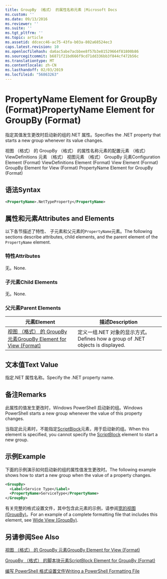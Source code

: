 ```yaml
---
title: GroupBy （格式） 的属性名称元素 |Microsoft Docs
ms.custom: ''
ms.date: 09/13/2016
ms.reviewer: ''
ms.suite: ''
ms.tgt_pltfrm: ''
ms.topic: article
ms.assetid: ddcecc46-ac75-43fa-b03a-802a68524ec3
caps.latest.revision: 10
ms.openlocfilehash: da6ac5abe7acbbee8f57b3e81529664f81800b86
ms.sourcegitcommit: b6871f21bd666f9cd71dd336bb3f844cf472b56c
ms.translationtype: MT
ms.contentlocale: zh-CN
ms.lasthandoff: 02/03/2019
ms.locfileid: "56863263"
---
```

# <a name="propertyname-element-for-groupby-format"></a><span data-ttu-id="a8b28-102">PropertyName Element for GroupBy (Format)</span><span class="sxs-lookup"><span data-stu-id="a8b28-102">PropertyName Element for GroupBy (Format)</span></span>

<span data-ttu-id="a8b28-103">指定其值发生更改时启动新的组的.NET 属性。</span><span class="sxs-lookup"><span data-stu-id="a8b28-103">Specifies the .NET property that starts a new group whenever its value changes.</span></span>

<span data-ttu-id="a8b28-104">视图 （格式） 的 GroupBy （格式） 的属性名称元素的配置元素 （格式） ViewDefinitions 元素 （格式） 视图元素 （格式） GroupBy 元素</span><span class="sxs-lookup"><span data-stu-id="a8b28-104">Configuration Element (Format) ViewDefinitions Element (Format) View Element (Format) GroupBy Element for View (Format) PropertyName Element for GroupBy (Format)</span></span>

## <a name="syntax"></a><span data-ttu-id="a8b28-105">语法</span><span class="sxs-lookup"><span data-stu-id="a8b28-105">Syntax</span></span>

```xml
<PropertyName>.NetTypeProperty</PropertyName>
```

## <a name="attributes-and-elements"></a><span data-ttu-id="a8b28-106">属性和元素</span><span class="sxs-lookup"><span data-stu-id="a8b28-106">Attributes and Elements</span></span>

<span data-ttu-id="a8b28-107">以下各节描述了特性、 子元素和父元素的`PropertyName`元素。</span><span class="sxs-lookup"><span data-stu-id="a8b28-107">The following sections describe attributes, child elements, and the parent element of the `PropertyName` element.</span></span>

### <a name="attributes"></a><span data-ttu-id="a8b28-108">特性</span><span class="sxs-lookup"><span data-stu-id="a8b28-108">Attributes</span></span>

<span data-ttu-id="a8b28-109">无。</span><span class="sxs-lookup"><span data-stu-id="a8b28-109">None.</span></span>

### <a name="child-elements"></a><span data-ttu-id="a8b28-110">子元素</span><span class="sxs-lookup"><span data-stu-id="a8b28-110">Child Elements</span></span>

<span data-ttu-id="a8b28-111">无。</span><span class="sxs-lookup"><span data-stu-id="a8b28-111">None.</span></span>

### <a name="parent-elements"></a><span data-ttu-id="a8b28-112">父元素</span><span class="sxs-lookup"><span data-stu-id="a8b28-112">Parent Elements</span></span>

|<span data-ttu-id="a8b28-113">元素</span><span class="sxs-lookup"><span data-stu-id="a8b28-113">Element</span></span>|<span data-ttu-id="a8b28-114">描述</span><span class="sxs-lookup"><span data-stu-id="a8b28-114">Description</span></span>|
|-------------|-----------------|
|[<span data-ttu-id="a8b28-115">视图 （格式） 的 GroupBy 元素</span><span class="sxs-lookup"><span data-stu-id="a8b28-115">GroupBy Element for View (Format)</span></span>](./groupby-element-for-view-format.md)|<span data-ttu-id="a8b28-116">定义一组.NET 对象的显示方式。</span><span class="sxs-lookup"><span data-stu-id="a8b28-116">Defines how a group of .NET objects is displayed.</span></span>|

## <a name="text-value"></a><span data-ttu-id="a8b28-117">文本值</span><span class="sxs-lookup"><span data-stu-id="a8b28-117">Text Value</span></span>

<span data-ttu-id="a8b28-118">指定.NET 属性名称。</span><span class="sxs-lookup"><span data-stu-id="a8b28-118">Specify the .NET property name.</span></span>

## <a name="remarks"></a><span data-ttu-id="a8b28-119">备注</span><span class="sxs-lookup"><span data-stu-id="a8b28-119">Remarks</span></span>

<span data-ttu-id="a8b28-120">此属性的值发生更改时，Windows PowerShell 启动新的组。</span><span class="sxs-lookup"><span data-stu-id="a8b28-120">Windows PowerShell starts a new group whenever the value of this property changes.</span></span>

<span data-ttu-id="a8b28-121">当指定此元素时，不能指定[ScriptBlock](./scriptblock-element-for-groupby-format.md)元素，用于启动新的组。</span><span class="sxs-lookup"><span data-stu-id="a8b28-121">When this element is specified, you cannot specify the [ScriptBlock](./scriptblock-element-for-groupby-format.md) element to start a new group.</span></span>

## <a name="example"></a><span data-ttu-id="a8b28-122">示例</span><span class="sxs-lookup"><span data-stu-id="a8b28-122">Example</span></span>

<span data-ttu-id="a8b28-123">下面的示例演示如何启动新的组的属性值发生更改时。</span><span class="sxs-lookup"><span data-stu-id="a8b28-123">The following example shows how to start a new group when the value of a property changes.</span></span>

```xml
<GroupBy>
  <Label>Service Type</Label>
  <PropertyName>ServiceType</PropertyName>
</GroupBy>

```

<span data-ttu-id="a8b28-124">有关完整的格式设置文件，其中包含此元素的示例，请参阅[宽的视图 (GroupBy)](./wide-view-groupby.md)。</span><span class="sxs-lookup"><span data-stu-id="a8b28-124">For an example of a complete formatting file that includes this element, see [Wide View (GroupBy)](./wide-view-groupby.md).</span></span>

## <a name="see-also"></a><span data-ttu-id="a8b28-125">另请参阅</span><span class="sxs-lookup"><span data-stu-id="a8b28-125">See Also</span></span>

[<span data-ttu-id="a8b28-126">视图 （格式） 的 GroupBy 元素</span><span class="sxs-lookup"><span data-stu-id="a8b28-126">GroupBy Element for View (Format)</span></span>](./groupby-element-for-view-format.md)

[<span data-ttu-id="a8b28-127">GroupBy （格式） 的脚本块元素</span><span class="sxs-lookup"><span data-stu-id="a8b28-127">ScriptBlock Element for GroupBy (Format)</span></span>](./scriptblock-element-for-groupby-format.md)

[<span data-ttu-id="a8b28-128">编写 PowerShell 格式设置文件</span><span class="sxs-lookup"><span data-stu-id="a8b28-128">Writing a PowerShell Formatting File</span></span>](./writing-a-powershell-formatting-file.md)

